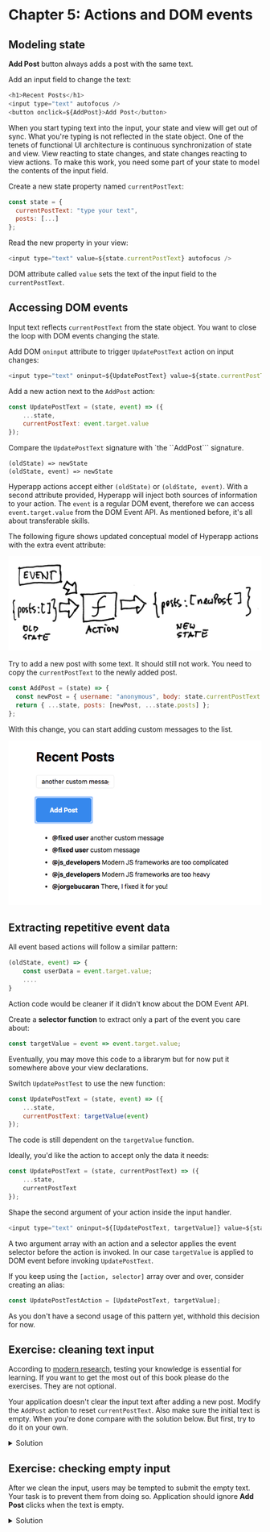 # Chapter 5: Actions and DOM events

## Modeling state

**Add Post** button always adds a post with the same text. 

Add an input field to change the text:
```js
<h1>Recent Posts</h1>
<input type="text" autofocus />
<button onclick=${AddPost}>Add Post</button>
```

When you start typing text into the input, your state and view will get out of sync. What you're typing is not
reflected in the state object.
One of the tenets of functional UI architecture is continuous synchronization of state and view. 
View reacting to state changes, and state changes reacting to view actions. 
To make this work, you need some part of your state to model the contents of the input field. 

Create a new state property named ```currentPostText```:
```js
const state = {
  currentPostText: "type your text",
  posts: [...]
};
```
Read the new property in your view:
```js
<input type="text" value=${state.currentPostText} autofocus />
```
DOM attribute called ```value``` sets the text of the input field to the ```currentPostText```.

## Accessing DOM events

Input text reflects ```currentPostText``` from the state object. You want to close the loop with DOM events changing the state.

Add DOM ```oninput``` attribute to trigger ```UpdatePostText``` action on input changes:
```js
<input type="text" oninput=${UpdatePostText} value=${state.currentPostText} autofocus />
```

Add a new action next to the ```AddPost``` action:
```js
const UpdatePostText = (state, event) => ({
    ...state,
    currentPostText: event.target.value
});
```
Compare the ```UpdatePostText``` signature with `the ``AddPost``` signature.

```
(oldState) => newState
(oldState, event) => newState
```
Hyperapp actions accept either ```(oldState)``` or ```(oldState, event)```. 
With a second attribute provided, Hyperapp will inject both sources of information to your action.
The ```event``` is a regular DOM event, therefore we can access ```event.target.value``` from the DOM Event API. 
As mentioned before, it's all about transferable skills. 

The following figure shows updated conceptual model of Hyperapp actions with the extra event attribute:

![Figure: Action is a pure function of state and event](images/action-with-event.jpg)

Try to add a new post with some text. It should still not work. You need to copy the ```currentPostText``` to the newly added post.

```js
const AddPost = (state) => {
  const newPost = { username: "anonymous", body: state.currentPostText };
  return { ...state, posts: [newPost, ...state.posts] };
};
```

With this change, you can start adding custom messages to the list.

![Figure: Adding custom messages to the list](images/custom-messages.png)

## Extracting repetitive event data

All event based actions will follow a similar pattern:
```js
(oldState, event) => {
    const userData = event.target.value;
    ....
}
```
Action code would be cleaner if it didn't know about the DOM Event API.

Create a **selector function** to extract only a part of the event you care about:
```js
const targetValue = event => event.target.value;
```
Eventually, you may move this code to a librarym but for now put it somewhere above your view declarations.

Switch ```UpdatePostTest``` to use the new function:
```js
const UpdatePostText = (state, event) => ({
    ...state,
    currentPostText: targetValue(event)
});
```
The code is still dependent on the ```targetValue``` function.

Ideally, you'd like the action to accept only the data it needs:
```js
const UpdatePostText = (state, currentPostText) => ({
    ...state,
    currentPostText
});
```
Shape the second argument of your action inside the input handler. 
```js
<input type="text" oninput=${[UpdatePostText, targetValue]} value=${state.currentPostText} autofocus />
```
A two argument array with an action and a selector applies the event selector before the action is invoked. 
In our case ```targetValue``` is applied to DOM event before invoking ```UpdatePostText```.

If you keep using the ```[action, selector]``` array over and over, consider creating an alias:
```js
const UpdatePostTestAction = [UpdatePostText, targetValue];
```
As you don't have a second usage of this pattern yet, withhold this decision for now. 

## Exercise: cleaning text input

According to [modern research](https://en.wikipedia.org/wiki/Desirable_difficulty), testing your knowledge is essential for learning. 
If you want to get the most out of this book please do the exercises. They are not optional.

Your application doesn't clear the input text after adding a new post.
Modify the ```AddPost``` action to reset ```currentPostText```. 
Also make sure the initial text is empty.
When you're done compare with the solution below.
But first, try to do it on your own. 

<details>
    <summary id="cleaning_text_input">Solution</summary>

```js
const AddPost = (state) => {
  const newPost = { username: "anonymous", body: state.currentPostText };
  return { ...state, currentPostText: "", posts: [newPost, ...state.posts] };
};
```

</details>

## Exercise: checking empty input

After we clean the input, users may be tempted to submit the empty text. Your task is to prevent them from doing so.
Application should ignore **Add Post** clicks when the text is empty.

<details>
    <summary id="checking_empty_input">Solution</summary>

```js
const AddPost = (state) => {
  if(state.currentPostText.trim()) {
      const newPost = { username: "anonymous", body: state.currentPostText };
      return { ...state, currentPostText: "", posts: [newPost, ...state.posts] };
  }  else {
      return state;
  }
};
```

</details>
